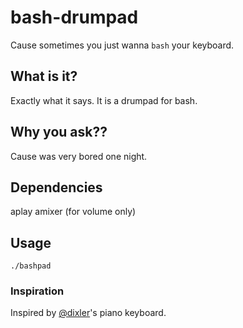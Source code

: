 # bash-drumpad

Cause sometimes you just wanna `bash` your keyboard.

## What is it?

Exactly what it says.
It is a drumpad for bash.

## Why you ask??

Cause was very bored one night.

## Dependencies

aplay
amixer (for volume only)

## Usage

`./bashpad`

### Inspiration

Inspired by [@dixler](https://github.com/dixler)'s piano keyboard.

